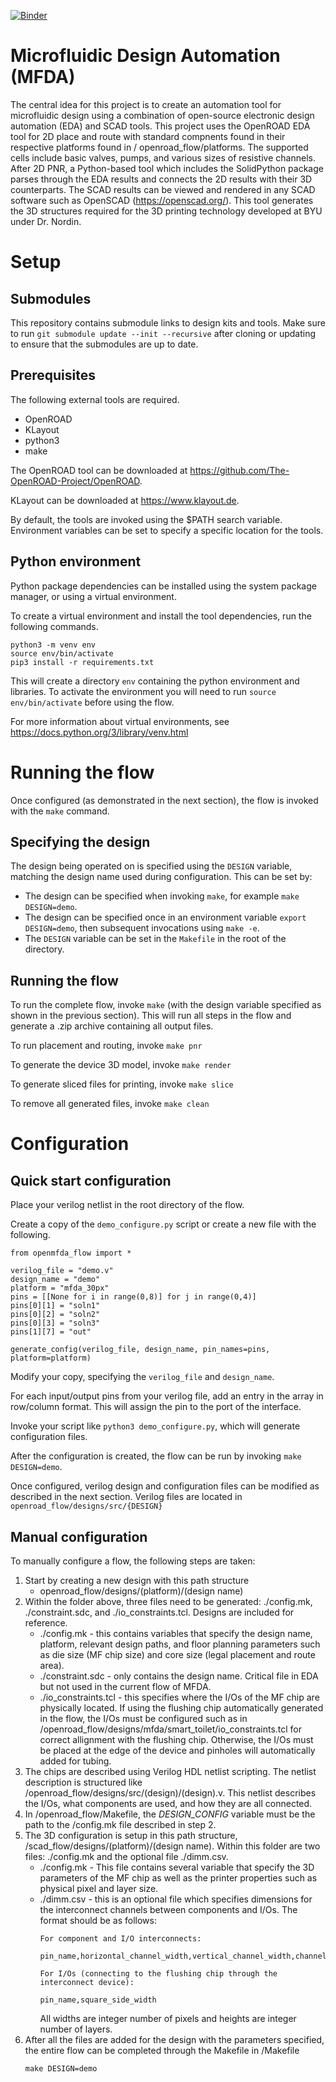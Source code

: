 [![Binder](https://mybinder.org/badge_logo.svg)](https://mybinder.org/v2/gh/utah-MFDA/openmfda_flow/main)

# Microfluidic Design Automation (MFDA)

The central idea for this project is to create an automation
tool for microfluidic design using a combination of open-source
electronic design automation (EDA) and SCAD tools. This project
uses the OpenROAD EDA tool for 2D place and route with standard
compnents found in their respective platforms found in
/
openroad_flow/platforms. The supported cells include
basic valves, pumps, and various sizes of resistive channels.
After 2D PNR, a Python-based tool which includes the
SolidPython package parses through the EDA results and connects
the 2D results with their 3D counterparts. The SCAD results can
be viewed and rendered in any SCAD software such as OpenSCAD
(https://openscad.org/). This tool generates the 3D structures
required for the 3D printing technology developed at BYU under
Dr. Nordin.

# Setup

## Submodules

This repository contains submodule links to design kits and tools. Make sure to run `git submodule update --init --recursive` after cloning or updating to ensure that the submodules are up to date.

## Prerequisites
The following external tools are required.
- OpenROAD
- KLayout
- python3
- make

The OpenROAD tool can be downloaded at https://github.com/The-OpenROAD-Project/OpenROAD.

KLayout can be downloaded at https://www.klayout.de.

By default, the tools are invoked using the $PATH search variable. Environment variables can be set to specify a specific location for the tools.

## Python environment

Python package dependencies can be installed using the system package manager, or using a virtual environment.

To create a virtual environment and install the tool dependencies, run the following commands.

```
python3 -m venv env
source env/bin/activate
pip3 install -r requirements.txt
```

This will create a directory `env` containing the python environment and libraries. To activate the environment you will need to run `source env/bin/activate` before using the flow.

For more information about virtual environments, see https://docs.python.org/3/library/venv.html

# Running the flow

Once configured (as demonstrated in the next section), the flow is invoked with the `make` command.

## Specifying the design
The design being operated on is specified using the `DESIGN` variable, matching the design name used during configuration. This can be set by:
- The design can be specified when invoking `make`, for example `make DESIGN=demo`.
- The design can be specified once in an environment variable `export DESIGN=demo`, then subsequent invocations using `make -e`.
- The `DESIGN` variable can be set in the `Makefile` in the root of the directory.

## Running the flow
To run the complete flow, invoke `make` (with the design variable specified as shown in the previous section). This will run all steps in the flow and generate a .zip archive containing all output files.

To run placement and routing, invoke `make pnr`

To generate the device 3D model, invoke `make render`

To generate sliced files for printing, invoke `make slice`

To remove all generated files, invoke `make clean`

# Configuration

## Quick start configuration

Place your verilog netlist in the root directory of the flow.

Create a copy of the `demo_configure.py` script or create a new file with the following.

```
from openmfda_flow import *

verilog_file = "demo.v"
design_name = "demo"
platform = "mfda_30px"
pins = [[None for i in range(0,8)] for j in range(0,4)]
pins[0][1] = "soln1"
pins[0][2] = "soln2"
pins[0][3] = "soln3"
pins[1][7] = "out"

generate_config(verilog_file, design_name, pin_names=pins, platform=platform)
```

Modify your copy, specifying the `verilog_file` and `design_name`.

For each input/output pins from your verilog file, add an entry in the array in row/column format. This will assign the pin to the port of the interface.

Invoke your script like `python3 demo_configure.py`, which will generate configuration files.

After the configuration is created, the flow can be run by invoking `make DESIGN=demo`.

Once configured, verilog design and configuration files can be modified as described in the next section. Verilog files are located in `openroad_flow/designs/src/{DESIGN}`

## Manual configuration

To manually configure a flow, the following steps are taken:

1. Start by creating a new design with this path structure
    - openroad_flow/designs/(platform)/(design name)
2. Within the folder above, three files need to be generated:
   ./config.mk, ./constraint.sdc, and ./io_constraints.tcl.
   Designs are included for reference.
    - ./config.mk - this contains variables that specify the
      design name, platform, relevant design paths, and floor
      planning parameters such as die size (MF chip size) and
      core size (legal placement and route area).
    - ./constraint.sdc - only contains the design name.
      Critical file in EDA but not used in the current flow of
      MFDA.
    - ./io_constraints.tcl - this specifies where the I/Os of
      the MF chip are physically located. If using the
      flushing chip automatically generated in the flow, the
      I/Os must be configured such as in
      /openroad_flow/designs/mfda/smart_toilet/io_constraints.tcl
      for correct allignment with the flushing chip. Otherwise,
      the I/Os must be placed at the edge of the device and
      pinholes will automatically added for tubing.
3. The chips are described using Verilog HDL netlist scripting.
   The netlist description is structured like
   /openroad_flow/designs/src/(design)/(design).v.
   This netlist describes the I/Os, what components are used,
   and how they are all connected.
4. In /openroad_flow/Makefile, the *DESIGN_CONFIG* variable
   must be the path to the /config.mk file described in step 2.
5. The 3D configuration is setup in this path structure,
   /scad_flow/designs/(platform)/(design name). Within
   this folder are two files: ./config.mk and the optional file
   ./dimm.csv.
   - ./config.mk - This file contains several variable that
     specify the 3D parameters of the MF chip as well as the printer
     properties such as physical pixel and layer size.
   - ./dimm.csv - this is an optional file which specifies dimensions
     for the interconnect channels between components and I/Os. The format
     should be as follows:
     ```
     For component and I/O interconnects:

     pin_name,horizontal_channel_width,vertical_channel_width,channel_height

     For I/Os (connecting to the flushing chip through the interconnect device):

     pin_name,square_side_width
     ```
     All widths are integer number of pixels and heights are integer number of
     layers.
6. After all the files are added for the design with the
   parameters specified, the entire flow can be completed through
   the Makefile in /Makefile
   ```
   make DESIGN=demo
   ```
